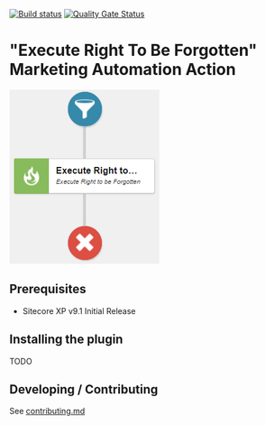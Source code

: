[![Build status](https://ci.appveyor.com/api/projects/status/pc3afgg7kuxhrw35/branch/master?svg=true)](https://ci.appveyor.com/project/steviemcg/sitecorecomms-rtbf/branch/master) [![Quality Gate Status](https://sonarcloud.io/api/project_badges/measure?project=steviemcg_SitecoreComms.RTBF&metric=alert_status)](https://sonarcloud.io/dashboard?id=steviemcg_SitecoreComms.RTBF)

# "Execute Right To Be Forgotten" Marketing Automation Action

![Execute Right To Be Forgotten in Marketing Automation](./docs/rtbf.png) 

## Prerequisites

- Sitecore XP v9.1 Initial Release

## Installing the plugin

TODO

## Developing / Contributing
See [contributing.md](./contributing.md)